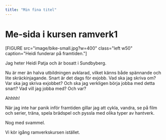 ```yaml
---
title: "Min fina titel"
---
```

Me-sida i kursen ramverk1
=========================

[FIGURE src="image/bike-small.jpg?w=400" class="left w50" caption="Heidi funderar på framtiden."]

Jag heter Heidi Patja och är bosatt i Sundbyberg.

Nu är mer än halva utbildningen avklarad, vilket känns både spännande och lite skräckinjagande. Snart är det dags för exjobb. Vad ska jag skriva om? Var ska jag skriva exjobbet? Och ska jag verkligen börja jobba med detta snart? Vad vill jag jobba med? Och var?

Ahhhh!

När jag inte har panik inför framtiden gillar jag att cykla, vandra, se på film och serier, träna, spela brädspel och pyssla med olika typer av hantverk.

Nog med svammel.

Vi kör igång ramverkskursen istället.
